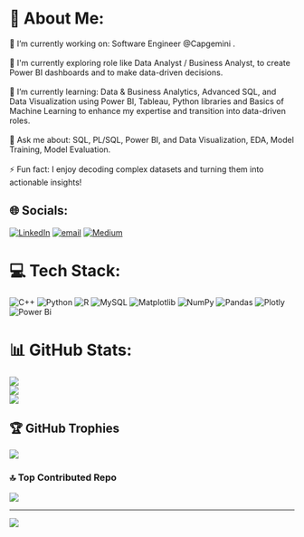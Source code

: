 # 💫 About Me:
🔭 I’m currently working on: Software Engineer @Capgemini .<br><br>👥 I'm currently exploring role like Data Analyst / Business Analyst, to create Power BI dashboards and to make data-driven decisions.<br><br>🌱 I’m currently learning: Data & Business Analytics, Advanced SQL, and Data Visualization using Power BI, Tableau, Python libraries and Basics of Machine Learning to enhance my expertise and transition into data-driven roles.<br><br>💬 Ask me about: SQL, PL/SQL, Power BI, and Data Visualization, EDA, Model Training, Model Evaluation.<br><br>⚡ Fun fact: I enjoy decoding complex datasets and turning them into actionable insights!


## 🌐 Socials:
[![LinkedIn](https://img.shields.io/badge/LinkedIn-%230077B5.svg?logo=linkedin&logoColor=white)](https://linkedin.com/in/gangapiska) [![email](https://img.shields.io/badge/Email-D14836?logo=gmail&logoColor=white)](mailto:gangapiska0410@gmail.com) [![Medium](https://img.shields.io/badge/Medium-%230077B5.svg?logo=medium&logoColor=white)](https://medium.com/@gangapiska0410)

# 💻 Tech Stack:
![C++](https://img.shields.io/badge/c++-%2300599C.svg?style=for-the-badge&logo=c%2B%2B&logoColor=white) ![Python](https://img.shields.io/badge/python-3670A0?style=for-the-badge&logo=python&logoColor=ffdd54) ![R](https://img.shields.io/badge/r-%23276DC3.svg?style=for-the-badge&logo=r&logoColor=white) ![MySQL](https://img.shields.io/badge/mysql-4479A1.svg?style=for-the-badge&logo=mysql&logoColor=white) ![Matplotlib](https://img.shields.io/badge/Matplotlib-%23ffffff.svg?style=for-the-badge&logo=Matplotlib&logoColor=black) ![NumPy](https://img.shields.io/badge/numpy-%23013243.svg?style=for-the-badge&logo=numpy&logoColor=white) ![Pandas](https://img.shields.io/badge/pandas-%23150458.svg?style=for-the-badge&logo=pandas&logoColor=white) ![Plotly](https://img.shields.io/badge/Plotly-%233F4F75.svg?style=for-the-badge&logo=plotly&logoColor=white) ![Power Bi](https://img.shields.io/badge/power_bi-F2C811?style=for-the-badge&logo=powerbi&logoColor=black)
# 📊 GitHub Stats:
![](https://github-readme-stats.vercel.app/api?username=Ganga-0410&theme=dark&hide_border=false&include_all_commits=false&count_private=false)<br/>
![](https://nirzak-streak-stats.vercel.app/?user=Ganga-0410&theme=dark&hide_border=false)<br/>
![](https://github-readme-stats.vercel.app/api/top-langs/?username=Ganga-0410&theme=dark&hide_border=false&include_all_commits=false&count_private=false&layout=compact)

## 🏆 GitHub Trophies
![](https://github-profile-trophy.vercel.app/?username=Ganga-0410&theme=merko&no-frame=false&no-bg=true&margin-w=4)

### 🔝 Top Contributed Repo
![](https://github-contributor-stats.vercel.app/api?username=Ganga-0410&limit=5&theme=dark&combine_all_yearly_contributions=true)

---
[![](https://visitcount.itsvg.in/api?id=Ganga-0410&icon=0&color=0)](https://visitcount.itsvg.in)

<!-- Proudly created with GPRM ( https://gprm.itsvg.in ) -->
